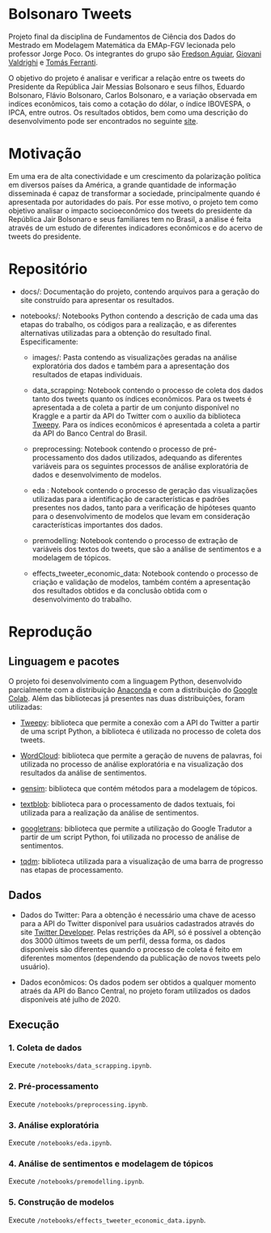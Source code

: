# Bolsonaro Tweets

Projeto final da disciplina de Fundamentos de Ciência dos Dados do Mestrado em Modelagem Matemática da EMAp-FGV lecionada pelo professor Jorge Poco. Os integrantes do grupo são [Fredson Aguiar](https://github.com/FredsoNerd), [Giovani Valdrighi](https://github.com/GiovaniValdrighi) e [Tomás Ferranti](https://github.com/TomasFerranti).

O objetivo do projeto é analisar e verificar a relação entre os tweets do Presidente da República Jair Messias Bolsonaro e seus filhos, Eduardo Bolsonaro, Flávio Bolsonaro, Carlos Bolsonaro, e a variação observada em indíces econômicos, tais como a cotação do dólar, o índice IBOVESPA, o IPCA, entre outros. Os resultados obtidos, bem como uma descrição do desenvolvimento pode ser encontrados no seguinte [site](https://giovanivaldrighi.github.io/Bolsonaro_Tweets).

# Motivação

Em uma era de alta conectividade e um crescimento da polarização política em diversos países da América, a grande quantidade de informação disseminada é capaz de transformar a sociedade, principalmente quando é apresentada por autoridades do país. Por esse motivo, o projeto tem como objetivo analisar o impacto socioeconômico dos tweets do presidente da República Jair Bolsonaro e seus familiares tem no Brasil, a análise é feita através de um estudo de diferentes indicadores econômicos e do acervo de tweets do presidente.

# Repositório

- docs/: Documentação do projeto, contendo arquivos para a geração do site construído para apresentar os resultados.

- notebooks/: Notebooks Python contendo a descrição de cada uma das etapas do trabalho, os códigos para a realização, e as diferentes alternativas utilizadas para a obtenção do resultado final. Especificamente:

    - images/: Pasta contendo as visualizações geradas na análise exploratória dos dados e também para a apresentação dos resultados de etapas individuais.
    
    - data_scrapping: Notebook contendo o processo de coleta dos dados tanto dos tweets quanto os índices econômicos. Para os tweets é apresentada a de coleta a partir de um conjunto disponível no Kraggle e a partir da API do Twitter com o auxílio da biblioteca [Tweepy](https://www.tweepy.org/). Para os índices econômicos é apresentada a coleta a partir da API do Banco Central do Brasil.
    
    - preprocessing: Notebook contendo o processo de pré-processamento dos dados utilizados, adequando as diferentes variáveis para os seguintes processos de análise exploratória de dados e desenvolvimento de modelos.
    
    - eda : Notebook contendo o processo de geração das visualizações utilizadas para a identificação de características e padrões presentes nos dados, tanto para a verificação de hipóteses quanto para o desenvolvimento de modelos que levam em consideração características importantes dos dados.
    
    - premodelling: Notebook contendo o processo de extração de variáveis dos textos do tweets, que são a análise de sentimentos e a modelagem de tópicos.
    
    - effects_tweeter_economic_data: Notebook contendo o processo de criação e validação de modelos, também contém a apresentação dos resultados obtidos e da conclusão obtida com o desenvolvimento do trabalho.
    
# Reprodução

## Linguagem e pacotes

O projeto foi desenvolvimento com a linguagem Python, desenvolvido parcialmente com a distribuição [Anaconda](https://www.anaconda.com/) e com a distribuição do [Google Colab](http://colab.research.google.com/). Além das bibliotecas já presentes nas duas distribuições, foram utilizadas:

- [Tweepy](https://www.tweepy.org/): biblioteca que permite a conexão com a API do Twitter a partir de uma script Python, a biblioteca é utilizada no processo de coleta dos tweets.

- [WordCloud](https://github.com/amueller/word_cloud): biblioteca que permite a geração de nuvens de palavras, foi utilizada no processo de análise exploratória e na visualização dos resultados da análise de sentimentos.

- [gensim](https://radimrehurek.com/gensim/): biblioteca que contém métodos para a modelagem de tópicos.

- [textblob](https://textblob.readthedocs.io/en/dev/): biblioteca para o processamento de dados textuais, foi utilizada para a realização da análise de sentimentos.

- [googletrans](https://github.com/ssut/py-googletrans): biblioteca que permite a utilização do Google Tradutor a partir de um script Python, foi utilizada no processo de análise de sentimentos.

- [tqdm](https://github.com/tqdm/tqdm): biblioteca utilizada para a visualização de uma barra de progresso nas etapas de processamento.

## Dados

 - Dados do Twitter: Para a obtenção é necessário uma chave de acesso para a API do Twitter disponível para usuários cadastrados através do site [Twitter Developer](https://developer.twitter.com/en). Pelas restrições da API, só é possível a obtenção dos 3000 últimos tweets de um perfil, dessa forma, os dados disponíveis são diferentes quando o processo de coleta é feito em diferentes momentos (dependendo da publicação de novos tweets pelo usuário).
 
 - Dados econômicos: Os dados podem ser obtidos a qualquer momento atraés da API do Banco Central, no projeto foram utilizados os dados disponíveis até julho de 2020.
 
## Execução

### 1. Coleta de dados

Execute  `/notebooks/data_scrapping.ipynb`.

### 2. Pré-processamento

Execute `/notebooks/preprocessing.ipynb`. 

### 3. Análise exploratória

Execute `/notebooks/eda.ipynb`.

### 4. Análise de sentimentos e modelagem de tópicos

Execute `/notebooks/premodelling.ipynb`.

### 5. Construção de modelos

Execute `/notebooks/effects_tweeter_economic_data.ipynb`.